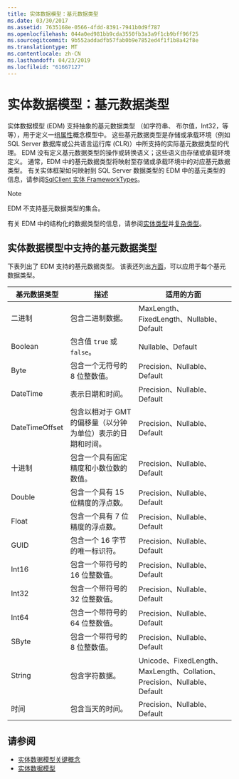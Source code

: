 ```yaml
---
title: 实体数据模型：基元数据类型
ms.date: 03/30/2017
ms.assetid: 7635168e-0566-4fdd-8391-7941b0d9f787
ms.openlocfilehash: 044a0ed981bb9cda3550fb3a3a9f1cb9bff96f25
ms.sourcegitcommit: 9b552addadfb57fab0b9e7852ed4f1f1b8a42f8e
ms.translationtype: MT
ms.contentlocale: zh-CN
ms.lasthandoff: 04/23/2019
ms.locfileid: "61667127"
---
```

# <a name="entity-data-model-primitive-data-types"></a>实体数据模型：基元数据类型
实体数据模型 (EDM) 支持抽象的基元数据类型 （如字符串、 布尔值，Int32，等等），用于定义一组[属性](../../../../docs/framework/data/adonet/property.md)概念模型中。 这些基元数据类型是存储或承载环境（例如 SQL Server 数据库或公共语言运行库 (CLR)）中所支持的实际基元数据类型的代理。 EDM 没有定义基元数据类型的操作或转换语义；这些语义由存储或承载环境定义。 通常，EDM 中的基元数据类型将映射至存储或承载环境中的对应基元数据类型。 有关实体框架如何映射到 SQL Server 数据类型的 EDM 中的基元类型的信息，请参阅[SqlClient 实体 FrameworkTypes](../../../../docs/framework/data/adonet/ef/sqlclient-for-ef-types.md)。  
  
> [!NOTE]
>  EDM 不支持基元数据类型的集合。  
  
 有关 EDM 中的结构化的数据类型的信息，请参阅[实体类型](../../../../docs/framework/data/adonet/entity-type.md)并[复杂类型](../../../../docs/framework/data/adonet/complex-type.md)。  
  
## <a name="primitive-data-types-supported-in-the-entity-data-model"></a>实体数据模型中支持的基元数据类型  
 下表列出了 EDM 支持的基元数据类型。 该表还列出[方面](../../../../docs/framework/data/adonet/facet.md)，可以应用于每个基元数据类型。  
  
|基元数据类型|描述|适用的方面|  
|-------------------------|-----------------|-----------------------|  
|二进制|包含二进制数据。|MaxLength、FixedLength、Nullable、Default|  
|Boolean|包含值 `true` 或 `false`。|Nullable、Default|  
|Byte|包含一个无符号的 8 位整数值。|Precision、Nullable、Default|  
|DateTime|表示日期和时间。|Precision、Nullable、Default|  
|DateTimeOffset|包含以相对于 GMT 的偏移量（以分钟为单位）表示的日期和时间。|Precision、Nullable、Default|  
|十进制|包含一个具有固定精度和小数位数的数值。|Precision、Nullable、Default|  
|Double|包含一个具有 15 位精度的浮点数。|Precision、Nullable、Default|  
|Float|包含一个具有 7 位精度的浮点数。|Precision、Nullable、Default|  
|GUID|包含一个 16 字节的唯一标识符。|Precision、Nullable、Default|  
|Int16|包含一个带符号的 16 位整数值。|Precision、Nullable、Default|  
|Int32|包含一个带符号的 32 位整数值。|Precision、Nullable、Default|  
|Int64|包含一个带符号的 64 位整数值。|Precision、Nullable、Default|  
|SByte|包含一个带符号的 8 位整数值。|Precision、Nullable、Default|  
|String|包含字符数据。|Unicode、FixedLength、MaxLength、Collation、Precision、Nullable、Default|  
|时间|包含当天的时间。|Precision、Nullable、Default|  
  
## <a name="see-also"></a>请参阅

- [实体数据模型关键概念](../../../../docs/framework/data/adonet/entity-data-model-key-concepts.md)
- [实体数据模型](../../../../docs/framework/data/adonet/entity-data-model.md)
